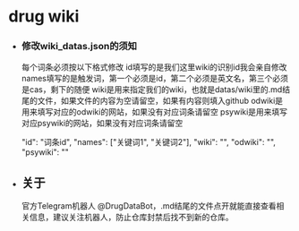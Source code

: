 # drug wiki
* ### 修改wiki_datas.json的须知

  每个词条必须按以下格式修改
  id填写的是我们这里wiki的识别id我会亲自修改
  names填写的是触发词，第一个必须是id，第二个必须是英文名，第三个必须是cas，剩下的随便
  wiki是用来指定我们的wiki，也就是datas/wiki里的.md结尾的文件，如果文件的内容为空请留空，如果有内容则填入github
  odwiki是用来填写对应的odwiki的网站，如果没有对应词条请留空
  psywiki是用来填写对应psywiki的网站，如果没有对应词条请留空

    "id": "词条id",
    "names": ["关键词1", "关键词2"],
    "wiki": "",
    "odwiki": "",
    "psywiki": ""
  
* ## 关于
    官方Telegram机器人 @DrugDataBot，.md结尾的文件点开就能直接查看相关信息，建议关注机器人，防止仓库封禁后找不到新的仓库。
